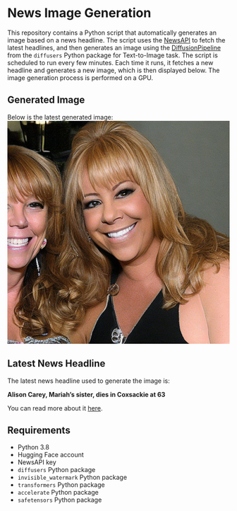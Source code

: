 # News Image Generation
This repository contains a Python script that automatically generates an image based on a news headline. The script uses the [NewsAPI](https://newsapi.org/) to fetch the latest headlines, and then generates an image using the [DiffusionPipeline](https://github.com/huggingface/diffusers) from the `diffusers` Python package for Text-to-Image task.
The script is scheduled to run every few minutes. Each time it runs, it fetches a new headline and generates a new image, which is then displayed below. The image generation process is performed on a GPU.

## Generated Image
Below is the latest generated image:
![Generated Image](image.png)

## Latest News Headline
The latest news headline used to generate the image is:

**Alison Carey, Mariah’s sister, dies in Coxsackie at 63**

You can read more about it [here](https://news.google.com/rss/articles/CBMingFBVV95cUxPbXpzQUpqMzZ3cFlDeXpXZ1AydFk1NkY2N1hsZXFlbkVScThOSWNfdlIwX05QZEgza0lvQ056Zlg5cnYtLU9uV2dxTkZBN3dMR1c0TDlrUzY1THBtNjRwYzgxSjNCd1h3WTh4b3RZNWVJUkZldng1RExfbWdSeXRpUEJ6TkZPcmZWZm12RHhkeHB6SXNCTFRPZDJKb1g4Zw?oc=5).

## Requirements
- Python 3.8
- Hugging Face account
- NewsAPI key
- `diffusers` Python package
- `invisible_watermark` Python package
- `transformers` Python package
- `accelerate` Python package
- `safetensors` Python package
